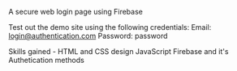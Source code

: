 A secure web login page using Firebase

Test out the demo site using the following credentials:
Email: login@authentication.com
Password: password

Skills gained -
HTML and CSS design
JavaScript
Firebase and it's Authetication methods
